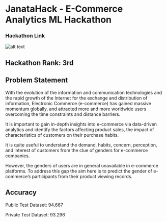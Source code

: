# JanataHack - E-Commerce Analytics ML Hackathon
### [Hackathon Link](https://datahack.analyticsvidhya.com/contest/janatahack-e-commerce-analytics-ml-hackathon/#About)
![alt text](https://github.com/chandrakant-sonawane/Hackathons/blob/master/JanataHack%20-%20E-Commerce%20Analytics%20ML%20Hackathon/image.png)


## Hackathon Rank: 3rd

## Problem Statement

With the evolution of the information and communication technologies and the rapid growth of the Internet for the exchange and distribution of information, Electronic Commerce (e-commerce) has gained massive momentum globally, and attracted more and more worldwide users overcoming the time constraints and distance barriers.

It is important to gain in-depth insights into e-commerce via data-driven analytics and identify the factors affecting product sales, the impact of characteristics of customers on their purchase habits.

It is quite useful to understand the demand, habits, concern, perception, and interest of customers from the clue of genders for e-commerce companies. 

However, the genders of users are in general unavailable in e-commerce platforms. To address this gap the aim here is to predict the gender of e-commerce’s participants from their product viewing records.

## Accuracy

Public Test Dataset: 94.667

Private Test Dataset: 93.296
